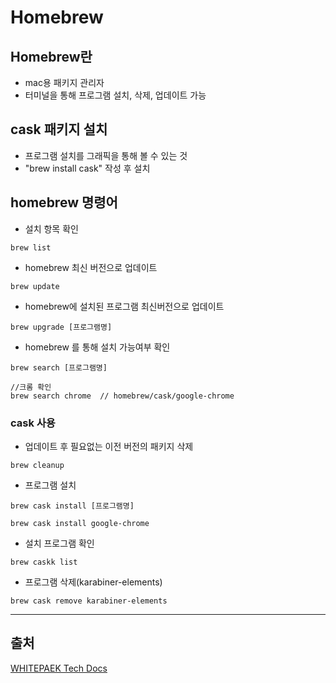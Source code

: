 # Homebrew 

## Homebrew란 

* mac용 패키지 관리자
* 터미널을 통해 프로그램 설치, 삭제, 업데이트 가능

## cask 패키지 설치

* 프로그램 설치를 그래픽을 통해 볼 수 있는 것
* "brew install cask" 작성 후 설치

## homebrew 명령어

* 설치 항목 확인
~~~
brew list
~~~

* homebrew 최신 버전으로 업데이트
~~~
brew update
~~~

* homebrew에 설치된 프로그램 최신버전으로 업데이트
~~~
brew upgrade [프로그램명]
~~~

* homebrew 를 통해 설치 가능여부 확인
~~~
brew search [프로그램명]

//크롬 확인
brew search chrome  // homebrew/cask/google-chrome
~~~

### cask 사용

* 업데이트 후 필요없는 이전 버전의 패키지 삭제
~~~
brew cleanup
~~~

* 프로그램 설치 
~~~
brew cask install [프로그램명]

brew cask install google-chrome
~~~

* 설치 프로그램 확인
~~~
brew caskk list
~~~

* 프로그램 삭제(karabiner-elements)
~~~
brew cask remove karabiner-elements
~~~
---
## 출처

[WHITEPAEK Tech Docs](https://whitepaek.tistory.com/3)





